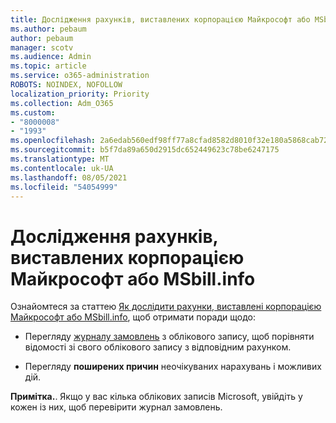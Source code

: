 ```yaml
---
title: Дослідження рахунків, виставлених корпорацією Майкрософт або MSbill.info
ms.author: pebaum
author: pebaum
manager: scotv
ms.audience: Admin
ms.topic: article
ms.service: o365-administration
ROBOTS: NOINDEX, NOFOLLOW
localization_priority: Priority
ms.collection: Adm_O365
ms.custom:
- "8000008"
- "1993"
ms.openlocfilehash: 2a6edab560edf98ff77a8cfad8582d8010f32e180a5868cab720aae6751f0c14
ms.sourcegitcommit: b5f7da89a650d2915dc652449623c78be6247175
ms.translationtype: MT
ms.contentlocale: uk-UA
ms.lasthandoff: 08/05/2021
ms.locfileid: "54054999"
---
```

# <a name="investigate-a-billing-charge-from-microsoft-or-msbill-dot-info"></a>Дослідження рахунків, виставлених корпорацією Майкрософт або MSbill.info

Ознайомтеся за статтею [Як дослідити рахунки, виставлені корпорацією Майкрософт або MSbill.info](https://support.microsoft.com/help/10623/microsoft-account-investigate-billing-charge), щоб отримати поради щодо: 

- Перегляду [журналу замовлень](https://account.microsoft.com/billing/orders/) з облікового запису, щоб порівняти відомості зі свого облікового запису з відповідним рахунком.

- Перегляду **поширених причин** неочікуваних нарахувань і можливих дій.

**Примітка.**. Якщо у вас кілька облікових записів Microsoft, увійдіть у кожен із них, щоб перевірити журнал замовлень.
